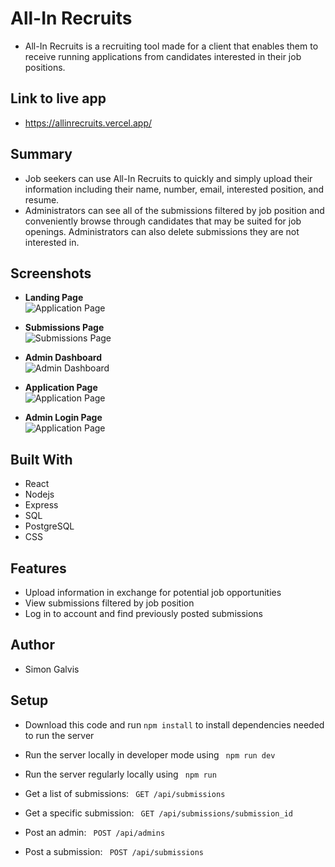 # All-In Recruits
- All-In Recruits is a recruiting tool made for a client that enables them to receive running applications from candidates interested in their job positions.

## Link to live app
- https://allinrecruits.vercel.app/

## Summary
- Job seekers can use All-In Recruits to quickly and simply upload their information including their name, number, email, interested position, and resume. 
- Administrators can see all of the submissions filtered by job position and conveniently browse through candidates that may be suited for job openings. Administrators can also delete submissions they are not interested in.

## Screenshots

- <b>Landing Page</b><br/>
![Application Page](/images/landing-page-screenshot.png)

- <b>Submissions Page</b><br/>
![Submissions Page](/images/applicant-list-screenshot.png)

- <b>Admin Dashboard</b><br/>
![Admin Dashboard](/images/admin-dashboard-screenshot.png)

- <b>Application Page</b><br/>
![Application Page](/images/application-page-screenshot.png)

- <b>Admin Login Page</b><br/>
![Application Page](/images/admin-login-screenshot.png)





## Built With
- React
- Nodejs
- Express
- SQL
- PostgreSQL
- CSS


## Features
- Upload information in exchange for potential job opportunities
- View submissions filtered by job position
- Log in to account and find previously posted submissions

## Author
- Simon Galvis

## Setup 
- Download this code and run ``` npm install ``` to install dependencies needed to run the server

- Run the server locally in developer mode using ``` npm run dev```

- Run the server regularly locally using ``` npm run```

- Get a list of submissions: ``` GET /api/submissions```

- Get a specific submission: ``` GET /api/submissions/submission_id```

- Post an admin: ``` POST /api/admins```

- Post a submission: ``` POST /api/submissions```